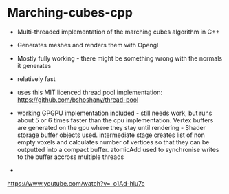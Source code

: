 # Marching-cubes-cpp
- Multi-threaded implementation of the marching cubes algorithm in C++
- Generates meshes and renders them with Opengl
- Mostly fully working - there might be something wrong with the normals it generates
- relatively fast
- uses this MIT licenced thread pool implementation: https://github.com/bshoshany/thread-pool

- working GPGPU implementation included - still needs work, but runs about 5 or 6 times faster than the cpu implementation. Vertex buffers are generated on the gpu where they stay until rendering - Shader storage buffer objects used. intermediate stage creates list of non empty voxels and calculates number of vertices so that they can be outputted into a compact buffer. atomicAdd used to synchronise writes to the buffer accross multiple threads
- 
https://www.youtube.com/watch?v=_o1Ad-hlu7c
